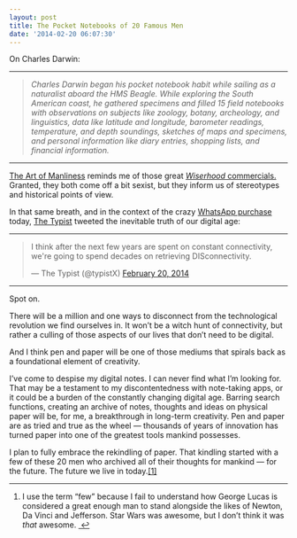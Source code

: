 ```yaml
---
layout: post
title: The Pocket Notebooks of 20 Famous Men
date: '2014-02-20 06:07:30'
---
```


<p data-preserve-html-node="true">On Charles Darwin:</p>

<hr data-preserve-html-node="true">

<blockquote data-preserve-html-node="true">
<p data-preserve-html-node="true"><em data-preserve-html-node="true">Charles Darwin began his pocket notebook habit while sailing as a naturalist aboard the HMS Beagle. While exploring the South American coast, he gathered specimens and filled 15 field notebooks with observations on subjects like zoology, botany, archeology, and linguistics, data like latitude and longitude, barometer readings, temperature, and depth soundings, sketches of maps and specimens, and personal information like diary entries, shopping lists, and financial information.</em></p>
</blockquote>

<hr data-preserve-html-node="true">

<p data-preserve-html-node="true"><a data-preserve-html-node="true" href="http://www.artofmanliness.com">The Art of Manliness</a> reminds me of those great <a data-preserve-html-node="true" href="http://youtu.be/JmfzsI6tmZg"><em data-preserve-html-node="true">Wiserhood</em> commercials.</a> Granted, they both come off a bit sexist, but they inform us of stereotypes and historical points of view.</p>

<p data-preserve-html-node="true">In that same breath, and in the context of the crazy <a data-preserve-html-node="true" href="http://blog.whatsapp.com/index.php/2014/02/facebook/">WhatsApp purchase</a> today, <a data-preserve-html-node="true" href="http://thetypist.com">The Typist</a> tweeted the inevitable truth of our digital age:</p>

<hr data-preserve-html-node="true">

<blockquote data-preserve-html-node="true" class="twitter-tweet" lang="en"><p data-preserve-html-node="true">I think after the next few years are spent on constant connectivity, we&#39;re going to spend decades on retrieving DISconnectivity.</p>&mdash; The Typist (@typistX) <a data-preserve-html-node="true" href="https://twitter.com/typistX/statuses/436314758728679424">February 20, 2014</a></blockquote>

<script data-preserve-html-node="true" async src="//platform.twitter.com/widgets.js" charset="utf-8"></script>

<hr data-preserve-html-node="true">

<p data-preserve-html-node="true">Spot on. </p>

<p data-preserve-html-node="true">There will be a million and one ways to disconnect from the technological revolution we find ourselves in. It won&#8217;t be a witch hunt of connectivity, but rather a culling of those aspects of our lives that don&#8217;t need to be digital.</p>

<p data-preserve-html-node="true">And I think pen and paper will be one of those mediums that spirals back as a foundational element of creativity. </p>

<p data-preserve-html-node="true">I&#8217;ve come to despise my digital notes. I can never find what I&#8217;m looking for. That may be a testament to my discontentedness with note-taking apps, or it could be a burden of the constantly changing digital age. Barring search functions, creating an archive of notes, thoughts and ideas on physical paper will be, for me, a breakthrough in long-term creativity. Pen and paper are as tried and true as the wheel — thousands of years of innovation has turned paper into one of the greatest tools mankind possesses. </p>

<p data-preserve-html-node="true">I plan to fully embrace the rekindling of paper. That kindling started with a few of these 20 men who archived all of their thoughts for mankind — for the future. The future we live in today.<a data-preserve-html-node="true" href="#fn:1" id="fnref:1" title="see footnote" class="footnote">[1]</a></p>

<div data-preserve-html-node="true" class="footnotes">
<hr data-preserve-html-node="true" />
<ol data-preserve-html-node="true">

<li data-preserve-html-node="true" id="fn:1">
<p data-preserve-html-node="true">I use the term &#8220;few&#8221; because I fail to understand how George Lucas is considered a great enough man to stand alongside the likes of Newton, Da Vinci and Jefferson. Star Wars was awesome, but I don&#8217;t think it was <em data-preserve-html-node="true">that</em> awesome. <a data-preserve-html-node="true" href="#fnref:1" title="return to article" class="reversefootnote">&#160;&#8617;</a></p>
</li>

</ol>
</div>